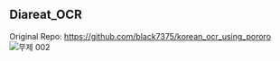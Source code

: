 ## Diareat_OCR
Original Repo: https://github.com/black7375/korean_ocr_using_pororo
![무제 002](https://github.com/CAUSOLDOUTMEN/Diareat_OCR/assets/58936172/8d395675-7534-4c5b-90c4-de1f256c901f)
